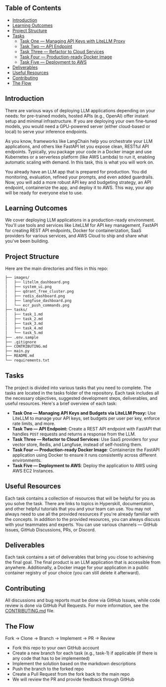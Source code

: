 ## Table of Contents

- [Introduction](#introduction)
- [Learning Outcomes](#learning-outcomes)
- [Project Structure](#project-structure)
- [Tasks](#tasks)
  - [Task One — Managing API Keys with LiteLLM Proxy](./tasks/task_1.md)
  - [Task Two — API Endpoint](./tasks/task_2.md)
  - [Task Three — Refactor to Cloud Services](./tasks/task_3.md)
  - [Task Four — Production-ready Docker Image](./tasks/task_4.md)
  - [Task Five — Deployment to AWS](./tasks/task_5.md)
- [Deliverables](#deliverables)
- [Useful Resources](#useful-resources)
- [Contributing](#contributing)
- [The Flow](#the-flow)

## **Introduction**

There are various ways of deploying LLM applications depending on your needs: for pre-trained models, hosted APIs (e.g., OpenAI) offer instant setup and minimal infrastructure. If you are deploying your own fine-tuned models, you would need a GPU-powered server (either cloud-based or local) to serve your inference endpoints.

As you know, frameworks like LangChain help you orchestrate your LLM applications, and others like FastAPI let you expose clean, RESTful API endpoints. Typically, you package your code in a Docker image and use Kubernetes or a serverless platform (like AWS Lambda) to run it, enabling automatic scaling with demand. In this task, this is what you will work on.

You already have an LLM app that is prepared for production. You did monitoring, evaluation, refined your prompts, and even added guardrails. Now, you will add a more robust API key and budgeting strategy, an API endpoint, containerize the app, and deploy it to AWS. This way, your app will be ready for everyone else to use.

## **Learning Outcomes**

We cover deploying LLM applications in a production-ready environment. You'll use tools and services like LiteLLM for API key management, FastAPI for creating REST API endpoints, Docker for containerization, SaaS providers for various services, and AWS Cloud to ship and share what you've been building.

## **Project Structure**

Here are the main directories and files in this repo:

```markdown
├── images/
│   ├── litellm_dashboard.png
│   ├── system_ui.png
│   ├── qdrant_free_cluster.png
│   ├── redis_dashboard.png
│   ├── langfuse_dashboard.png
│   └── ecr_push_commands.png
├── tasks/
│   ├── task_1.md
│   ├── task_2.md
│   ├── task_3.md
│   ├── task_4.md
│   └── task_5.md
├── .env.sample
├── .gitignore
├── CONTRIBUTING.md
├── main.py
├── README.md
└── requirements.txt
```

## **Tasks**

The project is divided into various tasks that you need to complete. The tasks are located in the tasks folder of the repository. Each task includes all the necessary objectives, suggested development steps, deliverables, and useful resources. Here's a brief overview of each task:

- **Task One — Managing API Keys and Budgets via LiteLLM Proxy:** Use LiteLLM to manage your API keys, set budgets per user per key, enforce rate limits, and more.
- **Task Two — API Endpoint:** Create a REST API endpoint with FastAPI that handles `POST` requests and returns a response from the LLM.
- **Task Three — Refactor to Cloud Services**: Use SaaS providers for your vector store, Redis, and Langfuse, instead of self-hosting them.
- **Task Four  — Production-ready Docker Image**: Containerize the FastAPI application using Docker to ensure it runs consistently across different environments.
- **Task Five — Deployment to AWS**: Deploy the application to AWS using AWS EC2 Instances.

## **Useful Resources**

Each task contains a collection of resources that will be helpful for you as you solve the task. There are links to topics in Hyperskill, documentation, and other helpful tutorials that you and your team can use. You may not always need to use all the provided resources if you're already familiar with the concepts. In addition to the provided resources, you can always discuss with your teammates and experts. You can use various channels — GitHub Issues, GitHub Discussions, PRs, or Discord.

## **Deliverables**

Each task contains a set of deliverables that bring you close to achieving the final goal. The final product is an LLM application that is accessible from anywhere. Additionally, a Docker image for your application in a public container registry of your choice (you can still delete it afterward).

## **Contributing**

All discussions and bug reports must be done via GitHub Issues, while code review is done via GitHub Pull Requests. For more information, see the [CONTRIBUTING.md](CONTRIBUTING.md) file.

## **The Flow**
Fork → Clone → Branch → Implement → PR → Review

* Fork this repo to your own GitHub account
* Create a new branch for each task (e.g., task-1) if applicable (if there is any code that has to be implemented)
* Implement the solution based on the markdown descriptions
* Push the branch to the forked repo
* Create a Pull Request from the fork back to the main repo
* We will review the PR and provide feedback through GitHub